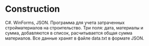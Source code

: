 # Construction
C#. WinForms, JSON.
Программа для учета затраченных стройматериалов на строительство. 
Три поля: дата, материалы и сумма, добавляются в список, расчитывается общая сумма материалов.
Все данные хранят в файле data.txt в формате JSON.
